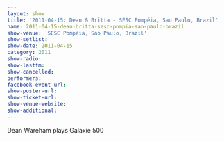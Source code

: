 ```yaml
---
layout: show
title: '2011-04-15: Dean & Britta - SESC Pompéia, Sao Paulo, Brazil'
name: 2011-04-15-dean-britta-sesc-pompia-sao-paulo-brazil
show-venue: 'SESC Pompéia, Sao Paulo, Brazil'
show-setlist: 
show-date: 2011-04-15
category: 2011
show-radio: 
show-lastfm: 
show-cancelled: 
performers: 
facebook-event-url: 
show-poster-url: 
show-ticket-url: 
show-venue-website: 
show-additional: 
---
```


Dean Wareham plays Galaxie 500